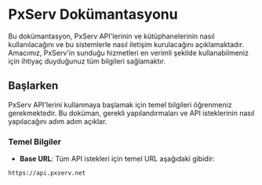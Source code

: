 # PxServ Dokümantasyonu

Bu dokümantasyon, PxServ API'lerinin ve kütüphanelerinin nasıl kullanılacağını ve bu sistemlerle nasıl iletişim kurulacağını açıklamaktadır. Amacımız, PxServ'in sunduğu hizmetleri en verimli şekilde kullanabilmeniz için ihtiyaç duyduğunuz tüm bilgileri sağlamaktır.

## Başlarken

PxServ API'lerini kullanmaya başlamak için temel bilgileri öğrenmeniz gerekmektedir. Bu doküman, gerekli yapılandırmaları ve API isteklerinin nasıl yapılacağını adım adım açıklar.

### Temel Bilgiler

- **Base URL**: Tüm API istekleri için temel URL aşağıdaki gibidir:

```plaintext
https://api.pxserv.net
```
